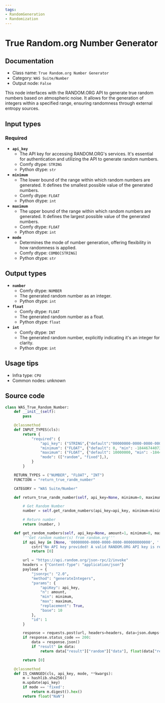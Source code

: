 ```yaml
---
tags:
- RandomGeneration
- Randomization
---
```


# True Random.org Number Generator
## Documentation
- Class name: `True Random.org Number Generator`
- Category: `WAS Suite/Number`
- Output node: `False`

This node interfaces with the RANDOM.ORG API to generate true random numbers based on atmospheric noise. It allows for the generation of integers within a specified range, ensuring randomness through external entropy sources.
## Input types
### Required
- **`api_key`**
    - The API key for accessing RANDOM.ORG's services. It's essential for authentication and utilizing the API to generate random numbers.
    - Comfy dtype: `STRING`
    - Python dtype: `str`
- **`minimum`**
    - The lower bound of the range within which random numbers are generated. It defines the smallest possible value of the generated numbers.
    - Comfy dtype: `FLOAT`
    - Python dtype: `int`
- **`maximum`**
    - The upper bound of the range within which random numbers are generated. It defines the largest possible value of the generated numbers.
    - Comfy dtype: `FLOAT`
    - Python dtype: `int`
- **`mode`**
    - Determines the mode of number generation, offering flexibility in how randomness is applied.
    - Comfy dtype: `COMBO[STRING]`
    - Python dtype: `str`
## Output types
- **`number`**
    - Comfy dtype: `NUMBER`
    - The generated random number as an integer.
    - Python dtype: `int`
- **`float`**
    - Comfy dtype: `FLOAT`
    - The generated random number as a float.
    - Python dtype: `float`
- **`int`**
    - Comfy dtype: `INT`
    - The generated random number, explicitly indicating it's an integer for clarity.
    - Python dtype: `int`
## Usage tips
- Infra type: `CPU`
- Common nodes: unknown


## Source code
```python
class WAS_True_Random_Number:
    def __init__(self):
        pass

    @classmethod
    def INPUT_TYPES(cls):
        return {
            "required": {
                "api_key": ("STRING",{"default":"00000000-0000-0000-0000-000000000000", "multiline": False}),
                "minimum": ("FLOAT", {"default": 0, "min": -18446744073709551615, "max": 18446744073709551615}),
                "maximum": ("FLOAT", {"default": 10000000, "min": -18446744073709551615, "max": 18446744073709551615}),
                "mode": (["random", "fixed"],),
            }
        }

    RETURN_TYPES = ("NUMBER", "FLOAT", "INT")
    FUNCTION = "return_true_randm_number"

    CATEGORY = "WAS Suite/Number"

    def return_true_randm_number(self, api_key=None, minimum=0, maximum=10):

        # Get Random Number
        number = self.get_random_numbers(api_key=api_key, minimum=minimum, maximum=maximum)[0]

        # Return number
        return (number, )

    def get_random_numbers(self, api_key=None, amount=1, minimum=0, maximum=10, mode="random"):
        '''Get random number(s) from random.org'''
        if api_key in [None, '00000000-0000-0000-0000-000000000000', '']:
            cstr("No API key provided! A valid RANDOM.ORG API key is required to use `True Random.org Number Generator`").error.print()
            return [0]

        url = "https://api.random.org/json-rpc/2/invoke"
        headers = {"Content-Type": "application/json"}
        payload = {
            "jsonrpc": "2.0",
            "method": "generateIntegers",
            "params": {
                "apiKey": api_key,
                "n": amount,
                "min": minimum,
                "max": maximum,
                "replacement": True,
                "base": 10
            },
            "id": 1
        }

        response = requests.post(url, headers=headers, data=json.dumps(payload))
        if response.status_code == 200:
            data = response.json()
            if "result" in data:
                return data["result"]["random"]["data"], float(data["result"]["random"]["data"]), int(data["result"]["random"]["data"])

        return [0]

    @classmethod
    def IS_CHANGED(cls, api_key, mode, **kwargs):
        m = hashlib.sha256()
        m.update(api_key)
        if mode == 'fixed':
            return m.digest().hex()
        return float("NaN")

```
